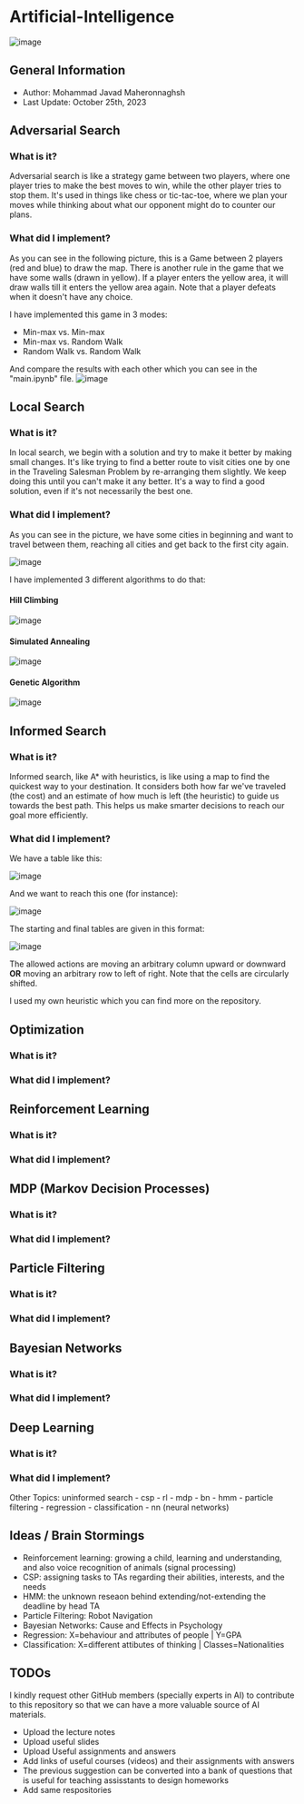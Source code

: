 # Artificial-Intelligence
![image](https://github.com/mjmaher987/Artificial-Intelligence/assets/77095635/1b6ddfe3-5207-4bb0-9ecd-960ba3024ba9)

## General Information
* Author: Mohammad Javad Maheronnaghsh
* Last Update: October 25th, 2023

## Adversarial Search
### What is it?
Adversarial search is like a strategy game between two players, where one player tries to make the best moves to win, while the other player tries to stop them. It's used in things like chess or tic-tac-toe, where we plan your moves while thinking about what our opponent might do to counter our plans.
### What did I implement?
As you can see in the following picture, this is a Game between 2 players (red and blue) to draw the map. There is another rule in the game that we have some walls (drawn in yellow). If a player enters the yellow area, it will draw walls till it enters the yellow area again.
Note that a player defeats when it doesn't have any choice.

I have implemented this game in 3 modes:
- Min-max vs. Min-max
- Min-max vs. Random Walk
- Random Walk vs. Random Walk

And compare the results with each other which you can see in the "main.ipynb" file.
![image](https://github.com/mjmaher987/Artificial-Intelligence/assets/77095635/4764a30e-e26c-454f-a368-fd462c884adf)


## Local Search
### What is it?
In local search, we begin with a solution and try to make it better by making small changes. It's like trying to find a better route to visit cities one by one in the Traveling Salesman Problem by re-arranging them slightly. We keep doing this until you can't make it any better. It's a way to find a good solution, even if it's not necessarily the best one.

### What did I implement?
As you can see in the picture, we have some cities in beginning and want to travel between them, reaching all cities and get back to the first city again.

![image](https://github.com/mjmaher987/Artificial-Intelligence/assets/77095635/0bc4e5ba-025f-4256-b3b0-40c30321b5af)

I have implemented 3 different algorithms to do that:
#### Hill Climbing
![image](https://github.com/mjmaher987/Artificial-Intelligence/assets/77095635/72349f06-8b55-40f9-bd4a-e29f927b66d0)
#### Simulated Annealing
![image](https://github.com/mjmaher987/Artificial-Intelligence/assets/77095635/b56a8514-2bd7-4331-b5cb-511e3d754741)
#### Genetic Algorithm
![image](https://github.com/mjmaher987/Artificial-Intelligence/assets/77095635/d0f84c24-a9ed-4084-93a0-2b5e9e8f54a8)




## Informed Search
### What is it?
Informed search, like A* with heuristics, is like using a map to find the quickest way to your destination. It considers both how far we've traveled (the cost) and an estimate of how much is left (the heuristic) to guide us towards the best path. This helps us make smarter decisions to reach our goal more efficiently.
### What did I implement?
We have a table like this:

![image](https://github.com/mjmaher987/Artificial-Intelligence/assets/77095635/446f5e7e-bd4c-4e22-ba44-89046fdbe327)

And we want to reach this one (for instance):

![image](https://github.com/mjmaher987/Artificial-Intelligence/assets/77095635/a2dafcc8-7753-4cdf-a418-067a9236299a)

The starting and final tables are given in this format:

![image](https://github.com/mjmaher987/Artificial-Intelligence/assets/77095635/1a219e6b-3c4c-458d-ac82-5780b502fc80)

The allowed actions are moving an arbitrary column upward or downward **OR** moving an arbitrary row to left of right. Note that the cells are circularly shifted.

I used my own heuristic which you can find more on the repository.


## Optimization
### What is it?

### What did I implement?

## Reinforcement Learning
### What is it?

### What did I implement?

## MDP (Markov Decision Processes)
### What is it?

### What did I implement?

## Particle Filtering
### What is it?

### What did I implement?

## Bayesian Networks
### What is it?

### What did I implement?

## Deep Learning
### What is it?

### What did I implement?


Other Topics:
uninformed search - csp - rl - mdp - bn - hmm - particle filtering - regression - classification - nn (neural networks)




## Ideas / Brain Stormings
- Reinforcement learning: growing a child, learning and understanding, and also voice recognition of animals (signal processing)
- CSP: assigning tasks to TAs regarding their abilities, interests, and the needs
- HMM: the unknown reseaon behind extending/not-extending the deadline by head TA
- Particle Filtering: Robot Navigation
- Bayesian Networks: Cause and Effects in Psychology
- Regression: X=behaviour and attributes of people   |   Y=GPA
- Classification: X=different attibutes of thinking     |    Classes=Nationalities

## TODOs
I kindly request other GitHub members (specially experts in AI) to contribute to this repository so that we can have a more valuable source of AI materials.

- Upload the lecture notes
- Upload useful slides
- Upload Useful assignments and answers
- Add links of useful courses (videos) and their assignments with answers
- The previous suggestion can be converted into a bank of questions that is useful for teaching assisstants to design homeworks
- Add same respositories


